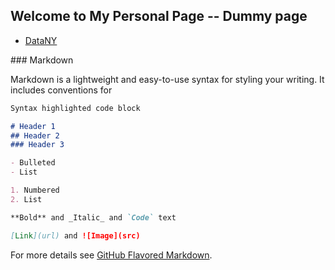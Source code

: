 ## Welcome to My Personal Page -- Dummy page


<ul>
 <li>
 <a href="https://github.com/senay-dev/senay-dev.github.io/raw/main/newyork_crime.csv" target="_blank">DataNY</a>
 </li>
</ul>
### Markdown

Markdown is a lightweight and easy-to-use syntax for styling your writing. It includes conventions for

```markdown
Syntax highlighted code block

# Header 1
## Header 2
### Header 3

- Bulleted
- List

1. Numbered
2. List

**Bold** and _Italic_ and `Code` text

[Link](url) and ![Image](src)
```

For more details see [GitHub Flavored Markdown](https://guides.github.com/features/mastering-markdown/).
